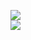 [![](https://img.shields.io/badge/Made%20With-Github%20Spray-lightgrey.svg?style=for-the-badge&logo=github)](https://github.com/Annihil/github-spray#22725)  
[![](https://i.imgur.com/2DrTn0Z.gif)](https://github.com/Annihil/github-spray)